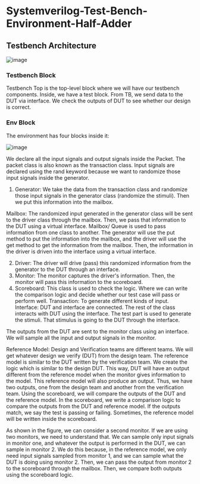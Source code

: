 # Systemverilog-Test-Bench-Environment-Half-Adder

## Testbench Architecture
![image](https://github.com/srsapireddy/Systemverilog-Test-Bench-Environment-Half-Adder/assets/32967087/3e323f63-807f-44b2-9333-0512323ca2d2)

### Testbench Block
Testbench Top is the top-level block where we will have our testbench components. Inside, we have a test block. 
From TB, we send data to the DUT via interface. We check the outputs of DUT to see whether our design is correct.

### Env Block
The environment has four blocks inside it:

![image](https://github.com/srsapireddy/Systemverilog-Test-Bench-Environment-Half-Adder/assets/32967087/f8d2f393-f3e9-4006-8f2a-8ae8874bec72)

We declare all the input signals and output signals inside the Packet. The packet class is also known as the transaction class. Input signals are declared using the rand keyword because we want to randomize those input signals inside the generator. 

1. Generator: We take the data from the transaction class and randomize those input signals in the generator class (randomize the stimuli). Then we put this information into the mailbox.

Mailbox: The randomized input generated in the generator class will be sent to the driver class through the mailbox. Then, we pass that information to the DUT using a virtual interface. Mailbox/ Queue is used to pass information from one class to another. The generator will use the put method to put the information into the mailbox, and the driver will use the get method to get the information from the mailbox. Then, the information in the driver is driven into the interface using a virtual interface. 

2. Driver: The driver will drive (pass) this randomized information from the generator to the DUT through an interface. 
3. Monitor: The monitor captures the driver's information. Then, the monitor will pass this information to the scoreboard.
4. Scoreboard: This class is used to check the logic. Where we can write the comparison logic and decide whether our test case will pass or perform well. 
Transaction: To generate different kinds of input.
Interface: DUT and interface are connected. The rest of the class interacts with DUT using the interface. The test part is used to generate the stimuli. That stimulus is going to the DUT through the interface. 

The outputs from the DUT are sent to the monitor class using an interface. We will sample all the input and output signals in the monitor. 

Reference Model: Design and Verification teams are different teams. We will get whatever design we verify (DUT) from the design team. The reference model is similar to the DUT written by the verification team. We create the logic which is similar to the design DUT. This way, DUT will have an output different from the reference model when the monitor gives information to the model. This reference model will also produce an output. Thus, we have two outputs, one from the design team and another from the verification team. Using the scoreboard, we will compare the outputs of the DUT and the reference model. In the scoreboard, we write a comparison logic to compare the outputs from the DUT and reference model. If the outputs match, we say the test is passing or failing. Sometimes, the reference model will be written inside the scoreboard. 

As shown in the figure, we can consider a second monitor. If we are using two monitors, we need to understand that. We can sample only input signals in monitor one, and whatever the output is performed in the DUT, we can sample in monitor 2. We do this because, in the reference model, we only need input signals sampled from monitor 1, and we can sample what the DUT is doing using monitor 2. Then, we can pass the output from monitor 2 to the scoreboard through the mailbox. Then, we compare both outputs using the scoreboard logic. 



